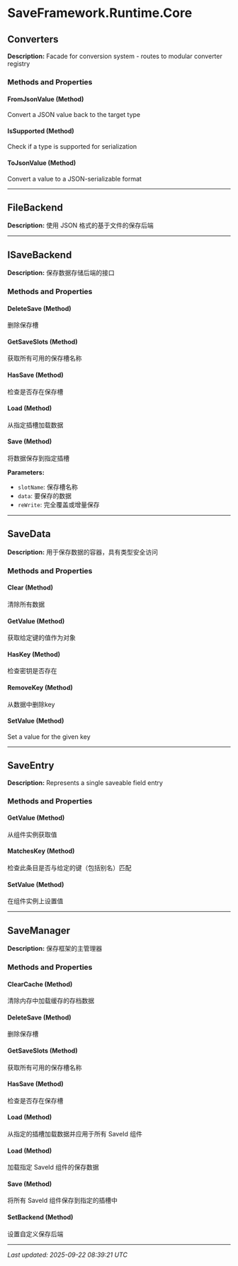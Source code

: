 # SaveFramework.Runtime.Core

## Converters

**Description:** Facade for conversion system - routes to modular converter registry

### Methods and Properties

#### FromJsonValue (Method)
Convert a JSON value back to the target type

#### IsSupported (Method)
Check if a type is supported for serialization

#### ToJsonValue (Method)
Convert a value to a JSON-serializable format

---

## FileBackend

**Description:** 使用 JSON 格式的基于文件的保存后端

---

## ISaveBackend

**Description:** 保存数据存储后端的接口

### Methods and Properties

#### DeleteSave (Method)
删除保存槽

#### GetSaveSlots (Method)
获取所有可用的保存槽名称

#### HasSave (Method)
检查是否存在保存槽

#### Load (Method)
从指定插槽加载数据

#### Save (Method)
将数据保存到指定插槽

**Parameters:**
- `slotName`: 保存槽名称
- `data`: 要保存的数据
- `reWrite`: 完全覆盖或增量保存

---

## SaveData

**Description:** 用于保存数据的容器，具有类型安全访问

### Methods and Properties

#### Clear (Method)
清除所有数据

#### GetValue (Method)
获取给定键的值作为对象

#### HasKey (Method)
检查密钥是否存在

#### RemoveKey (Method)
从数据中删除key

#### SetValue (Method)
Set a value for the given key

---

## SaveEntry

**Description:** Represents a single saveable field entry

### Methods and Properties

#### GetValue (Method)
从组件实例获取值

#### MatchesKey (Method)
检查此条目是否与给定的键（包括别名）匹配

#### SetValue (Method)
在组件实例上设置值

---

## SaveManager

**Description:** 保存框架的主管理器

### Methods and Properties

#### ClearCache (Method)
清除内存中加载缓存的存档数据

#### DeleteSave (Method)
删除保存槽

#### GetSaveSlots (Method)
获取所有可用的保存槽名称

#### HasSave (Method)
检查是否存在保存槽

#### Load (Method)
从指定的插槽加载数据并应用于所有 SaveId 组件

#### Load (Method)
加载指定 SaveId 组件的保存数据

#### Save (Method)
将所有 SaveId 组件保存到指定的插槽中

#### SetBackend (Method)
设置自定义保存后端

---

*Last updated: 2025-09-22 08:39:21 UTC*
